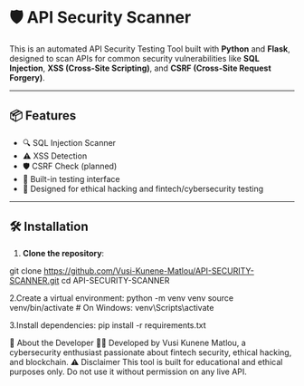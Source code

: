 # 🛡️ API Security Scanner

This is an automated API Security Testing Tool built with **Python** and **Flask**, designed to scan APIs for common security vulnerabilities like **SQL Injection**, **XSS (Cross-Site Scripting)**, and **CSRF (Cross-Site Request Forgery)**.

---

## 📦 Features

- 🔍 SQL Injection Scanner
- ⚠️ XSS Detection
- 🛡️ CSRF Check (planned)
- 🧪 Built-in testing interface
- 🔐 Designed for ethical hacking and fintech/cybersecurity testing

---

## 🛠️ Installation

1. **Clone the repository**:

git clone https://github.com/Vusi-Kunene-Matlou/API-SECURITY-SCANNER.git
cd API-SECURITY-SCANNER

2.Create a virtual environment:
python -m venv venv
source venv/bin/activate  # On Windows: venv\Scripts\activate

3.Install dependencies:
pip install -r requirements.txt

🧠 About the Developer
👨‍💻 Developed by Vusi Kunene Matlou, a cybersecurity enthusiast passionate about fintech security, ethical hacking, and blockchain.
⚠️ Disclaimer
This tool is built for educational and ethical purposes only. Do not use it without permission on any live API.
